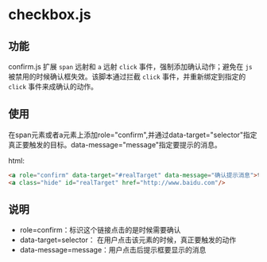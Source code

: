# checkbox.js

## 功能

confirm.js 扩展 `span` 远射和 `a` 远射 `click` 事件，强制添加确认动作；避免在 `js` 被禁用的时候确认框失效。该脚本通过拦截 `click` 
事件，并重新绑定到指定的 `click` 事件来成确认的动作。


## 使用
在span元素或者a元素上添加role="confirm",并通过data-target="selector"指定真正要触发的目标。data-message="message"指定要提示的消息。

html:

```html
<a role="confirm" data-target="#realTarget" data-message="确认提示消息">test confirm </a>
<a class="hide" id="realTarget" href="http://www.baidu.com"/>
```


## 说明

- role=confirm：标识这个链接点击的是时候需要确认
- data-target=selector： 在用户点击该元素的时候，真正要触发的动作
- data-message=message：用户点击后提示框要显示的消息

